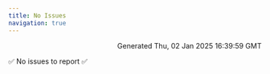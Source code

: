 ```yaml
---
title: No Issues
navigation: true
---
```


<p style="text-align:right;color:#cccs">
Generated Thu, 02 Jan 2025 16:39:59 GMT
</p>
<p>✅ No issues to report ✅</p>



